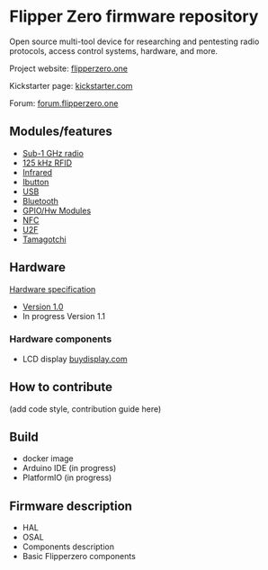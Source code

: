 # Flipper Zero firmware repository

Open source multi-tool device for researching and pentesting radio protocols, access control systems, hardware, and more.

Project website: [flipperzero.one](https://flipperzero.one)

Kickstarter page: [kickstarter.com](https://www.kickstarter.com/projects/flipper-devices/flipper-zero-tamagochi-for-hackers)

Forum: [forum.flipperzero.one](https://forum.flipperzero.one/)

## Modules/features

* [Sub-1 GHz radio](https://github.com/Flipper-Zero/flipperzero-firmware-community/wiki/Sub-1-GHz-radio)
* [125 kHz RFID](https://github.com/Flipper-Zero/flipperzero-firmware-community/wiki/125-kHz-RFID)
* [Infrared](https://github.com/Flipper-Zero/flipperzero-firmware-community/wiki/Infrared)
* [Ibutton](https://github.com/Flipper-Zero/flipperzero-firmware-community/wiki/Ibutton)
* [USB](https://github.com/Flipper-Zero/flipperzero-firmware-community/wiki/USB)
* [Bluetooth](https://github.com/Flipper-Zero/flipperzero-firmware-community/wiki/Bluetooth)
* [GPIO/Hw Modules](https://github.com/Flipper-Zero/flipperzero-firmware-community/wiki/GPIO)
* [NFC](https://github.com/Flipper-Zero/flipperzero-firmware-community/wiki/NFC)
* [U2F](https://github.com/Flipper-Zero/flipperzero-firmware-community/wiki/U2F)
* [Tamagotchi](https://github.com/Flipper-Zero/flipperzero-firmware-community/wiki/Tamagotchi)


## Hardware

[Hardware specification](wiki/hw.md)

* [Version 1.0](wiki/hw-1.0.md)
* In progress Version 1.1

### Hardware components

* LCD display [buydisplay.com](https://www.buydisplay.com/1-4-inch-graphic-128x64-lcd-module-serial-spi-st7565-black-on-white)

## How to contribute

(add code style, contribution guide here)

## Build

* docker image
* Arduino IDE (in progress)
* PlatformIO (in progress)

## Firmware description

* HAL
* OSAL
* Components description
* Basic Flipperzero components
